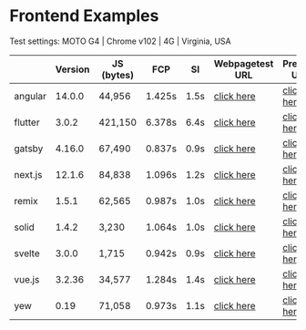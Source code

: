 # Frontend Examples

Test settings: MOTO G4 | Chrome v102 | 4G | Virginia, USA

|  | Version | JS (bytes) | FCP | SI | Webpagetest URL | Preview URL | 
| - | - | - | - | - | - | - |
| angular | 14.0.0 | 44,956 | 1.425s | 1.5s | [click here](https://www.webpagetest.org/result/220609_BiDc09_C37/) | [click here](https://angular-orcin-chi.vercel.app/) |
| flutter | 3.0.2 | 421,150 | 6.378s | 6.4s | [click here](https://www.webpagetest.org/result/220610_AiDcZ2_BSJ/) | [click here](https://frontend-examples.github.io/flutter-web/#/) |
| gatsby | 4.16.0 | 67,490 | 0.837s | 0.9s | [click here](https://www.webpagetest.org/result/220610_AiDc4N_BAJ/) | [click here](https://frontend-examples.github.io/gatsby/) |
| next.js | 12.1.6 | 84,838 | 1.096s | 1.2s | [click here](https://www.webpagetest.org/result/220609_BiDc3G_BXV/) | [click here](https://next-js-tan-phi.vercel.app/) |
| remix | 1.5.1 | 62,565 | 0.987s | 1.0s | [click here](https://www.webpagetest.org/result/220609_BiDc20_BXW/) | [click here](https://remix-five-pink.vercel.app/) |
| solid | 1.4.2 | 3,230 | 1.064s | 1.0s | [click here](https://www.webpagetest.org/result/220609_BiDc83_BY1/) | [click here](https://solid-rosy.vercel.app/) |
| svelte | 3.0.0 | 1,715 | 0.942s | 0.9s | [click here](https://www.webpagetest.org/result/220609_AiDcRJ_C3P/) | [click here](https://svelte-ten-wine.vercel.app) |
| vue.js | 3.2.36 | 34,577 | 1.284s | 1.4s | [click here](https://www.webpagetest.org/result/220609_BiDc02_BXZ/) | [click here](https://vue-js-tau.vercel.app/) |
| yew | 0.19 | 71,058 | 0.973s | 1.1s | [click here](https://www.webpagetest.org/result/220610_AiDcJ5_B37/) | [click here](https://frontend-examples.github.io/yew/) |
